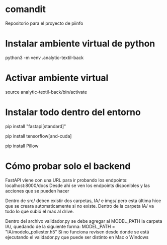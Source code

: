 # comandit
Repositorio para el proyecto de piinfo

# Instalar ambiente virtual de python
python3 -m venv .analytic-textil-back

# Activar ambiente virtual
source analytic-textil-back/bin/activate

# Instalar todo dentro del entorno
pip install "fastapi[standard]"

pip install tensorflow[and-cuda]

pip install Pillow

# Cómo probar solo el backend
FastAPI viene con una URL para ir probando los endpoints: localhost:8000/docs
Desde ahí se ven los endpoints disponibles y las acciones que se pueden hacer

Dentro de src/ deben existir dos carpetas, IA/ e imgs/ pero esta última hice que se creara
automaticamente si no existe. Dentro de la carpeta IA/ va todo lo que subió el max al drive.

Dentro del archivo validador.py se debe agregar al MODEL_PATH la carpeta IA/, quedando de la
siguiente forma: MODEL_PATH = "IA/modelo_poliester.h5"
Si no funciona revisen desde donde se está ejecutando el validador.py que puede ser distinto
en Mac o Windows